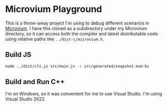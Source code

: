 # Microvium Playground

This is a throw-away project I'm using to debug different scenarios in [Microvium](https://github.com/coder-mike/microvium). I have this cloned as a subdirectory under my Microvium directory, so it can access both the compiler and latest distributable code using relative paths like `../dist-c/microvium.h`.

## Build JS

```sh
node ../dist/cli.js src/main.js -s src/generated/snapshot.mvm-bc
```

## Build and Run C++

I'm on Windows, so it was convenient for me to use Visual Studio. I'm using Visual Studio 2022.